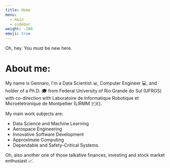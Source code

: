 ```yaml
---
title: Home
menu:
  - main
  - sidebar
weight: -280
emoji: true
---
```


Oh, hey.
You must be new here.

# About me:

My name is Gennaro, I'm a Data Scientist :bar_chart:, Computer Engineer :computer:, and holder of a Ph.D. :mortar_board: from Federal University of Rio Grande do Sul (UFRGS) with co-direction with Laboratoire de Informatique Robotique et Microéletronique de Montpellier (LIRMM :fr:).

My main work subjects are:
* Data Science and Machine Learning
* Aerospace Engineering
* Innovative Software Development
* Approximate Computing
* Dependable and Safety-Critical Systems.

Oh, also another one of those talkative finances, investing and stock market enthusiast :chart_with_upwards_trend:.
